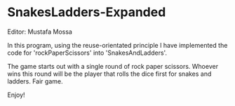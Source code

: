 # SnakesLadders-Expanded

Editor: Mustafa Mossa

In this program, using the reuse-orientated principle I have implemented the code for 'rockPaperScissors' into 'SnakesAndLadders'.

The game starts out with a single round of rock paper scissors. 
Whoever wins this round will be the player that rolls the dice first for snakes and ladders. Fair game.

Enjoy!
